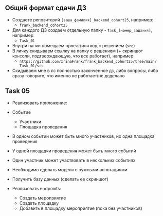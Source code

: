 ## Общий формат сдачи ДЗ

* Создаете репозиторий `[ваша_фамилия]_backend_cohort25`, например:
    * `frank_backend_cohort25`
* Для каждого ДЗ создаем отдельную папку - `Task_[номер_задания]`, например:
    * `Task_01`
* Внутри папки помещаем проект/или код с решением (`src`)
* В личку скидываем ссылку на папку с решением (+ скриншот консоли, подтверждающую, что все работает), например
    * `https://github.com/IrinaFrank/frank_backend_cohort25/tree/main/Task_01/src`
* Скидываем мне в лс полностью законченное дз, либо вопросы, либо сразу говорите, что именно не работает/не доделано

## Task 05

* Реализовать приложение:

* Событие
  * Участники
  * Площадка проведения

* В одном событии может быть много участников, но одна площадка проведения
* У одной площадки проведения может быть много событий
* Один участник может участвовать в нескольких событиях

* Необходимо сделать модели с нужными аннотациями
* Получить базу данных (сделать ее скриншот)
* Реализовать endpoints:
  * Создать мероприятие
  * Создать площадку
  * Добавить в площадку мероприятие (пока без участников)